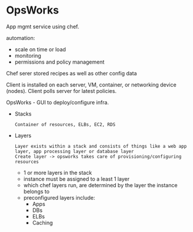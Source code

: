 # OpsWorks

App mgmt service using chef.

automation:
- scale on time or load
- monitoring
- permissions and policy management

Chef serer stored recipes as well as other config data

Client is installed on each server, VM, container, or networking device (nodes). Client polls server for latest policies.

OpsWorks - GUI to deploy/configure infra.

- Stacks
  ```
  Container of resources, ELBs, EC2, RDS
  ```
- Layers
  ```
  Layer exists within a stack and consists of things like a web app layer, app processing layer or database layer
  Create layer -> opsworks takes care of provisioning/configuring resources
  ```

  - 1 or more layers in the stack
  - instance must be assigned to a least 1 layer
  - which chef layers run, are determined by the layer the instance belongs to
  - preconfigured layers include:
    - Apps
    - DBs
    - ELBs
    - Caching